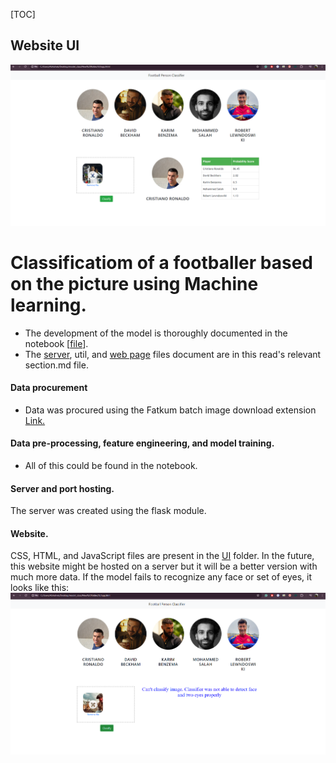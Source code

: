 [TOC]

## Website UI
![Website UI](test_images/Screenshot%202024-06-04%20013818.png)

# Classificatiom of a footballer based on the picture using Machine learning.

- The development of the model is thoroughly documented in the notebook [[file](Model.ipynb "file")].
- The [server](server "server"), util, and [web page](UI "web page") files document are in this read's relevant section.md file.

#### Data procurement
- Data was procured using the Fatkum batch image download extension [Link.](https://fatkun-batch-download-image.en.softonic.com/chrome/extension "Link.")

#### Data pre-processing, feature engineering, and model training.
- All of this could be found in the notebook.

#### Server and port hosting.
The server was created using the flask module. 

#### Website.
CSS, HTML, and JavaScript files are present in the [UI](UI "client") folder. In the future, this website might be hosted on a server but it will be a better version with much more data.
If the model fails to recognize any face or set of eyes, it looks like this:
![Website UI](test_images/Screenshot%202024-06-04%20013926.png)
